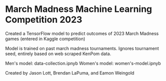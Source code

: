 # March Madness Machine Learning Competition 2023
 
Created a TensorFlow model to predict outcomes of 2023 March Madness games (entered in Kaggle competition)

Model is trained on past march madness tournaments. Ignores tournament seed, entirely based on web scraped KenPom data. 

Men's model: data-collection.ipnyb
Women's model: women's-model.ipnyb

Created by Jason Lott, Brendan LaPuma, and Eamon Weingold
